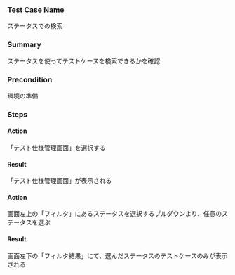 ### Test Case Name
ステータスでの検索

### Summary
ステータスを使ってテストケースを検索できるかを確認

### Precondition
環境の準備

### Steps

#### Action
「テスト仕様管理画面」を選択する
#### Result
「テスト仕様管理画面」が表示される

#### Action
画面左上の「フィルタ」にあるステータスを選択するプルダウンより、任意のステータスを選ぶ
#### Result
画面左下の「フィルタ結果」にて、選んだステータスのテストケースのみが表示される
